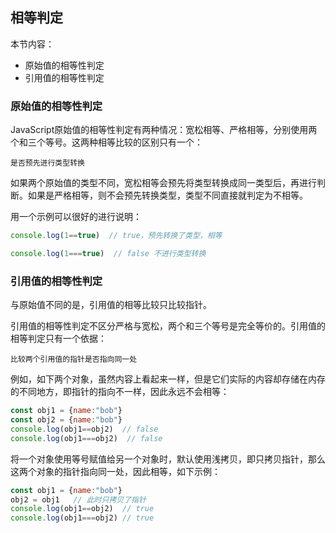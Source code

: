 ## 相等判定

本节内容：
-  原始值的相等性判定
-  引用值的相等性判定

###   原始值的相等性判定

JavaScript原始值的相等性判定有两种情况：宽松相等、严格相等，分别使用两个和三个等号。这两种相等比较的区别只有一个：

```
是否预先进行类型转换
```

如果两个原始值的类型不同，宽松相等会预先将类型转换成同一类型后，再进行判断。如果是严格相等，则不会预先转换类型，类型不同直接就判定为不相等。

用一个示例可以很好的进行说明：

```js
console.log(1==true)  // true，预先转换了类型，相等

console.log(1===true)  // false 不进行类型转换
```


###   引用值的相等性判定

与原始值不同的是，引用值的相等比较只比较指针。

引用值的相等性判定不区分严格与宽松，两个和三个等号是完全等价的。引用值的相等判定只有一个依据：

```
比较两个引用值的指针是否指向同一处
```

例如，如下两个对象，虽然内容上看起来一样，但是它们实际的内容却存储在内存的不同地方，即指针的指向不一样，因此永远不会相等：

```js
const obj1 = {name:"bob"}
const obj2 = {name:"bob"}
console.log(obj1==obj2)  // false 
console.log(obj1===obj2)  // false 
```

将一个对象使用等号赋值给另一个对象时，默认使用浅拷贝，即只拷贝指针，那么这两个对象的指针指向同一处，因此相等，如下示例：

```js
const obj1 = {name:"bob"}
obj2 = obj1   // 此时只拷贝了指针
console.log(obj1==obj2)  // true
console.log(obj1===obj2) // true
```

